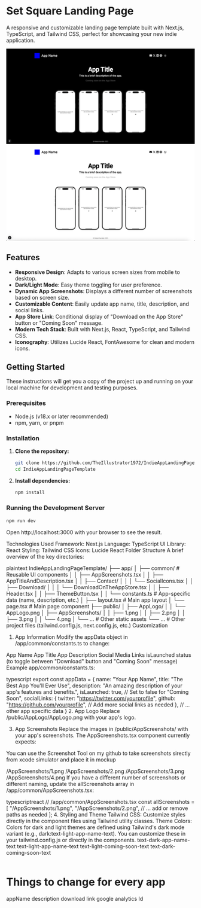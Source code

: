 # Set Square Landing Page

A responsive and customizable landing page template built with Next.js, TypeScript, and Tailwind CSS, perfect for showcasing your new indie application.

![alt text](./public/preview-dark.png)
![alt text](./public/preview-light.png)

## Features

- **Responsive Design**: Adapts to various screen sizes from mobile to desktop.
- **Dark/Light Mode**: Easy theme toggling for user preference.
- **Dynamic App Screenshots**: Displays a different number of screenshots based on screen size.
- **Customizable Content**: Easily update app name, title, description, and social links.
- **App Store Link**: Conditional display of "Download on the App Store" button or "Coming Soon" message.
- **Modern Tech Stack**: Built with Next.js, React, TypeScript, and Tailwind CSS.
- **Iconography**: Utilizes Lucide React, FontAwesome for clean and modern icons.

## Getting Started

These instructions will get you a copy of the project up and running on your local machine for development and testing purposes.

### Prerequisites

- Node.js (v18.x or later recommended)
- npm, yarn, or pnpm

### Installation

1.  **Clone the repository:**

    ```bash
    git clone https://github.com/TheIllustrator1972/IndieAppLandingPageTemplate.git
    cd IndieAppLandingPageTemplate
    ```

2.  **Install dependencies:**
    ```bash
    npm install
    ```

### Running the Development Server

```bash
npm run dev
```

Open http://localhost:3000 with your browser to see the result.

Technologies Used
Framework: Next.js
Language: TypeScript
UI Library: React
Styling: Tailwind CSS
Icons: Lucide React
Folder Structure
A brief overview of the key directories:

plaintext
IndieAppLandingPageTemplate/
├── app/
│ ├── common/ # Reusable UI components
│ │ ├── AppScreenshots.tsx
│ │ ├── AppTitleAndDescription.tsx
│ │ ├── Contact/
│ │ │ └── SocialIcons.tsx
│ │ ├── Download/
│ │ │ └── DownloadOnTheAppStore.tsx
│ │ ├── Header.tsx
│ │ ├── ThemeButton.tsx
│ │ └── constants.ts # App-specific data (name, description, etc.)
│ ├── layout.tsx # Main app layout
│ └── page.tsx # Main page component
├── public/
│ ├── AppLogo/
│ │ └── AppLogo.png
│ ├── AppScreenshots/
│ │ ├── 1.png
│ │ ├── 2.png
│ │ ├── 3.png
│ │ └── 4.png
│ └── ... # Other static assets
└── ... # Other project files (tailwind.config.js, next.config.js, etc.)
Customization

1. App Information
   Modify the appData object in /app/common/constants.ts to change:

App Name
App Title
App Description
Social Media Links
isLaunched status (to toggle between "Download" button and "Coming Soon" message)
Example app/common/constants.ts:

typescript
export const appData = {
name: "Your App Name",
title: "The Best App You'll Ever Use",
description: "An amazing description of your app's features and benefits.",
isLaunched: true, // Set to false for "Coming Soon",
socialLinks: {
twitter: "https://twitter.com/yourprofile",
github: "https://github.com/yourprofile",
// Add more social links as needed
},
// ... other app specific data
} 2. App Logo
Replace /public/AppLogo/AppLogo.png with your app's logo.

3. App Screenshots
   Replace the images in /public/AppScreenshots/ with your app's screenshots. The AppScreenshots.tsx component currently expects:

You can use the Screenshot Tool on my github to take screenshots sirectly from xcode simulator and place it in mockup

/AppScreenshots/1.png
/AppScreenshots/2.png
/AppScreenshots/3.png
/AppScreenshots/4.png
If you have a different number of screenshots or different naming, update the allScreenshots array in /app/common/AppScreenshots.tsx:

typescriptreact
// /app/common/AppScreenshots.tsx
const allScreenshots = [
"/AppScreenshots/1.png",
"/AppScreenshots/2.png",
// ... add or remove paths as needed
]; 4. Styling and Theme
Tailwind CSS: Customize styles directly in the component files using Tailwind utility classes.
Theme Colors: Colors for dark and light themes are defined using Tailwind's dark mode variant (e.g., dark:text-light-app-name-text). You can customize these in your tailwind.config.js or directly in the components.
text-dark-app-name-text
text-light-app-name-text
text-light-coming-soon-text
text-dark-coming-soon-text

```

```

# Things to change for every app

appName
description
download link
google analytics Id
